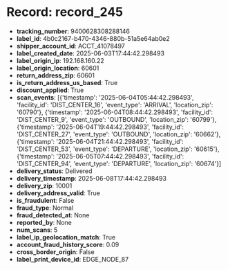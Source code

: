 # Record: record_245

- **tracking_number**: 9400628308288146
- **label_id**: 4b0c2167-b470-4346-880b-51a5e64ab0e2
- **shipper_account_id**: ACCT_41078497
- **label_created_date**: 2025-06-03T17:44:42.298493
- **label_origin_ip**: 192.168.160.22
- **label_origin_location**: 60601
- **return_address_zip**: 60601
- **is_return_address_us_based**: True
- **discount_applied**: True
- **scan_events**: [{'timestamp': '2025-06-04T05:44:42.298493', 'facility_id': 'DIST_CENTER_16', 'event_type': 'ARRIVAL', 'location_zip': '60790'}, {'timestamp': '2025-06-04T08:44:42.298493', 'facility_id': 'DIST_CENTER_9', 'event_type': 'OUTBOUND', 'location_zip': '60799'}, {'timestamp': '2025-06-04T19:44:42.298493', 'facility_id': 'DIST_CENTER_27', 'event_type': 'OUTBOUND', 'location_zip': '60662'}, {'timestamp': '2025-06-04T21:44:42.298493', 'facility_id': 'DIST_CENTER_53', 'event_type': 'DEPARTURE', 'location_zip': '60615'}, {'timestamp': '2025-06-05T07:44:42.298493', 'facility_id': 'DIST_CENTER_94', 'event_type': 'DEPARTURE', 'location_zip': '60674'}]
- **delivery_status**: Delivered
- **delivery_timestamp**: 2025-06-08T17:44:42.298493
- **delivery_zip**: 10001
- **delivery_address_valid**: True
- **is_fraudulent**: False
- **fraud_type**: Normal
- **fraud_detected_at**: None
- **reported_by**: None
- **num_scans**: 5
- **label_ip_geolocation_match**: True
- **account_fraud_history_score**: 0.09
- **cross_border_origin**: False
- **label_print_device_id**: EDGE_NODE_87